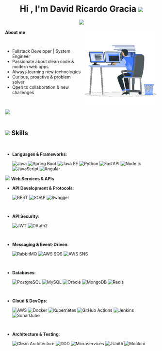 <h1 align="center"><b>Hi , I'm David Ricardo Gracia  </b><img src="https://media.giphy.com/media/hvRJCLFzcasrR4ia7z/giphy.gif" width="35"></h1>

<p align="center">
  <img src="https://readme-typing-svg.herokuapp.com?font=Fira+Code&pause=1000&color=00C7FF&center=true&vCenter=true&width=600&height=60&lines=Fullstack+Developer;System+Engineer;Always+learning+new+things!">
</p>

**About me**
<picture> <img align="right" src="https://github.com/0xAbdulKhalid/0xAbdulKhalid/raw/main/assets/mdImages/Right_Side.gif" width = 250px></picture>

<br>

- Fullstack Developer | System Engineer  
- Passionate about clean code & modern web apps  
- Always learning new technologies  
- Curious, proactive & problem solver  
- Open to collaboration & new challenges

<br><br>
<img src="https://user-images.githubusercontent.com/73097560/115834477-dbab4500-a447-11eb-908a-139a6edaec5c.gif"><br><br>

## <img src="https://media2.giphy.com/media/QssGEmpkyEOhBCb7e1/giphy.gif?cid=ecf05e47a0n3gi1bfqntqmob8g9aid1oyj2wr3ds3mg700bl&rid=giphy.gif" width="25"><b> Skills</b>
<br>

<p align="center">

- **Languages & Frameworks**:

    ![Java](https://img.shields.io/badge/Java-007396?style=for-the-badge&logo=java&logoColor=white)
    ![Spring Boot](https://img.shields.io/badge/Spring_Boot-6DB33F?style=for-the-badge&logo=spring&logoColor=white)
    ![Java EE](https://img.shields.io/badge/Java_EE-007396?style=for-the-badge&logo=java&logoColor=white)
    ![Python](https://img.shields.io/badge/Python-3776AB?style=for-the-badge&logo=python&logoColor=white)
    ![FastAPI](https://img.shields.io/badge/FastAPI-009688?style=for-the-badge&logo=fastapi&logoColor=white)
    ![Node.js](https://img.shields.io/badge/Node.js-339933?style=for-the-badge&logo=nodedotjs&logoColor=white)
    ![JavaScript](https://img.shields.io/badge/JavaScript-F7DF1E?style=for-the-badge&logo=javascript&logoColor=black)
    ![Angular](https://img.shields.io/badge/Angular-DD0031?style=for-the-badge&logo=angular&logoColor=white)

</p>

<img src="https://media.giphy.com/media/3oEjI6SIIHBdRxXI40/giphy.gif" width="25"> <b>Web Services & APIs</b>
<br>

<p align="center">

- **API Development & Protocols**:

    ![REST](https://img.shields.io/badge/RESTful_API-6DB33F?style=for-the-badge&logo=restfulapi&logoColor=white)
    ![SOAP](https://img.shields.io/badge/SOAP-007396?style=for-the-badge&logo=apache&logoColor=white)
    ![Swagger](https://img.shields.io/badge/Swagger-85EA2D?style=for-the-badge&logo=swagger&logoColor=white)

<br>

- **API Security**:

    ![JWT](https://img.shields.io/badge/JWT-000000?style=for-the-badge&logo=jwt&logoColor=white)
    ![OAuth2](https://img.shields.io/badge/OAuth2-4285F4?style=for-the-badge&logo=oauth&logoColor=white)

<br>

- **Messaging & Event-Driven**:

    ![RabbitMQ](https://img.shields.io/badge/RabbitMQ-FF6600?style=for-the-badge&logo=rabbitmq&logoColor=white)
    ![AWS SQS](https://img.shields.io/badge/AWS_SQS-FF9900?style=for-the-badge&logo=amazon-aws&logoColor=white)
    ![AWS SNS](https://img.shields.io/badge/AWS_SNS-FF9900?style=for-the-badge&logo=amazon-aws&logoColor=white)

<br>

- **Databases**:

    ![PostgreSQL](https://img.shields.io/badge/PostgreSQL-336791?style=for-the-badge&logo=postgresql&logoColor=white)
    ![MySQL](https://img.shields.io/badge/MySQL-4479A1?style=for-the-badge&logo=mysql&logoColor=white)
    ![Oracle](https://img.shields.io/badge/Oracle-F80000?style=for-the-badge&logo=oracle&logoColor=white)
    ![MongoDB](https://img.shields.io/badge/MongoDB-47A248?style=for-the-badge&logo=mongodb&logoColor=white)
    ![Redis](https://img.shields.io/badge/Redis-DC382D?style=for-the-badge&logo=redis&logoColor=white)

<br>

- **Cloud & DevOps**:

    ![AWS](https://img.shields.io/badge/AWS-232F3E?style=for-the-badge&logo=amazon-aws&logoColor=white)
    ![Docker](https://img.shields.io/badge/Docker-2496ED?style=for-the-badge&logo=docker&logoColor=white)
    ![Kubernetes](https://img.shields.io/badge/Kubernetes-326CE5?style=for-the-badge&logo=kubernetes&logoColor=white)
    ![GitHub Actions](https://img.shields.io/badge/GitHub_Actions-2088FF?style=for-the-badge&logo=github&logoColor=white)
    ![Jenkins](https://img.shields.io/badge/Jenkins-D24939?style=for-the-badge&logo=jenkins&logoColor=white)
    ![SonarQube](https://img.shields.io/badge/SonarQube-4E9BCD?style=for-the-badge&logo=sonarqube&logoColor=white)

<br>

- **Architecture & Testing**:

    ![Clean Architecture](https://img.shields.io/badge/Clean_Architecture-6DB33F?style=for-the-badge)
    ![DDD](https://img.shields.io/badge/DDD-FF5722?style=for-the-badge)
    ![Microservices](https://img.shields.io/badge/Microservices-00BCD4?style=for-the-badge)
    ![JUnit5](https://img.shields.io/badge/JUnit5-25A162?style=for-the-badge&logo=junit5&logoColor=white)
    ![Mockito](https://img.shields.io/badge/Mockito-0DAB76?style=for-the-badge&logo=mockito&logoColor=white)

</p>



